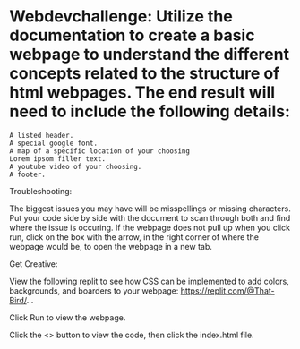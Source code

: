 # Webdevchallenge: Utilize the documentation to create a basic webpage to understand the different concepts related to the structure of html webpages. The end result will need to include the following details:

    A listed header.
    A special google font.
    A map of a specific location of your choosing
    Lorem ipsom filler text. 
    A youtube video of your choosing.
    A footer. 

Troubleshooting: 

The biggest issues you may have will be misspellings or missing characters. Put your code side by side with the document to scan through both and find where the issue is occuring. If the webpage does not pull up when you click run, click on the box with the arrow, in the right corner of where the webpage would be, to open the webpage in a new tab. 

Get Creative:

View the following replit to see how CSS can be implemented to add colors, backgrounds, and boarders to your webpage: https://replit.com/@That-Bird/...

Click Run to view the webpage. 

Click the <> button to view the code, then click the index.html file. 
